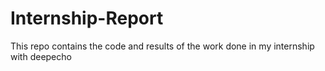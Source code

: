 # Internship-Report
This repo contains the code and results of the work done in my internship with deepecho 
